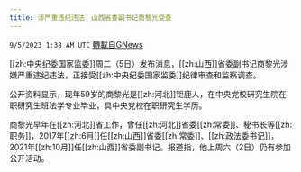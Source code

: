 ```yaml
---
title: 涉严重违纪违法　山西省委副书记商黎光受查
---
```

`9/5/2023 1:38 AM UTC` [轉載自GNews](https://gnews.org/articles/1645234)

[[zh:中央纪委国家监委]]周二（5日）发布消息，[[zh:山西]]省委副书记商黎光涉嫌严重违纪违法，正接受[[zh:中央纪委国家监委]]纪律审查和监察调查。

公开资料显示，现年59岁的商黎光是[[zh:河北]]钜鹿人，在中央党校研究生院在职研究生班法学专业毕业，具中央党校在职研究生学历。

商黎光早年在[[zh:河北]]省工作，曾任[[zh:河北]]省委[[zh:常委]]、秘书长等[[zh:职务]]，2017年[[zh:6月]]任[[zh:山西]]省委[[zh:常委]]、[[zh:政法委书记]]，2021年[[zh:10月]]任[[zh:山西]]省委副书记。报道指，他上周六（2日）仍有参加公开活动。
